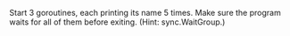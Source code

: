 Start 3 goroutines, each printing its name 5 times.
Make sure the program waits for all of them before exiting. (Hint: sync.WaitGroup.)
